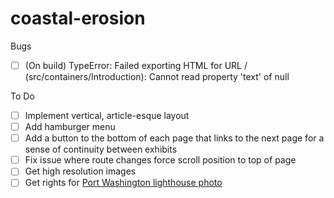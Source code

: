 # coastal-erosion

Bugs
- [ ] (On build) TypeError: Failed exporting HTML for URL / (src/containers/Introduction): Cannot read property 'text' of null

To Do
- [ ] Implement vertical, article-esque layout
- [ ] Add hamburger menu
- [ ] Add a button to the bottom of each page that links to the next page for a sense of continuity between exhibits
- [ ] Fix issue where route changes force scroll position to top of page
- [ ] Get high resolution images
- [ ] Get rights for [Port Washington lighthouse photo](http://jamesmeyerphoto.com/strawberry-moon/dsc_7711/)
